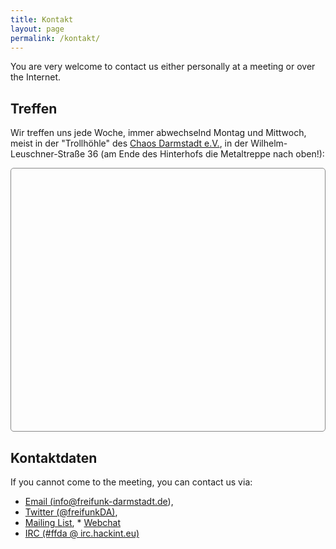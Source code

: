 ```yaml
---
title: Kontakt
layout: page
permalink: /kontakt/
---
```


You are very welcome to contact us either personally at a meeting or over the Internet.

Treffen
-------

Wir treffen uns jede Woche, immer abwechselnd Montag und Mittwoch, meist in der "Trollhöhle" des <a href="https://chaos-darmstadt.de/">Chaos Darmstadt e.V.</a>, in der  Wilhelm-Leuschner-Straße 36 (am Ende des Hinterhofs die Metaltreppe nach oben!):

<div id="map" style="height: 30em; border: 1px solid #888888; border-radius:5px; margin: 1em 0;"></div>

Kontaktdaten
------------

If you cannot come to the meeting, you can contact us via:</p>


* <a href="mailto:info@freifunk-darmstadt.de">Email (info@freifunk-darmstadt.de)</a>,
* <a href=	"http://www.twitter.com/freifunkDA">Twitter (@freifunkDA)</a>,
* <a href="http://lists.freifunk.net/mailman/listinfo/darmstadt-freifunk.net">Mailing List</a>, * <a href="https://kthx.de:9090/?channels=ffda">Webchat</a>
* <a href="irc://irc.hackint.eu/ffda">IRC (#ffda @ irc.hackint.eu)</a>
